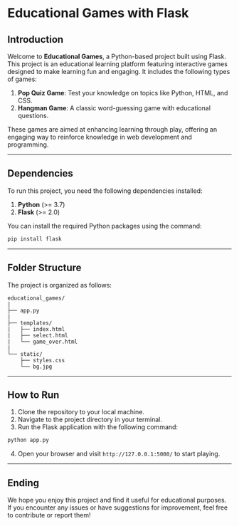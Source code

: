 # Educational Games with Flask

## Introduction

Welcome to **Educational Games**, a Python-based project built using Flask. This project is an educational learning platform featuring interactive games designed to make learning fun and engaging. It includes the following types of games:

1. **Pop Quiz Game**: Test your knowledge on topics like Python, HTML, and CSS.  
2. **Hangman Game**: A classic word-guessing game with educational questions.  

These games are aimed at enhancing learning through play, offering an engaging way to reinforce knowledge in web development and programming.

---

## Dependencies

To run this project, you need the following dependencies installed:

1. **Python** (>= 3.7)  
2. **Flask** (>= 2.0)    

You can install the required Python packages using the command:

```bash
pip install flask
```

---

## Folder Structure

The project is organized as follows:

```
educational_games/
|
├── app.py                
|
├── templates/            
|   ├── index.html        
|   ├── select.html         
|   └── game_over.html    
|
└── static/               
    ├── styles.css
    └── bg.jpg            
```

---

## How to Run

1. Clone the repository to your local machine.  
2. Navigate to the project directory in your terminal.  
3. Run the Flask application with the following command:

```bash
python app.py
```

4. Open your browser and visit `http://127.0.0.1:5000/` to start playing.

---

## Ending

We hope you enjoy this project and find it useful for educational purposes. If you encounter any issues or have suggestions for improvement, feel free to contribute or report them!

